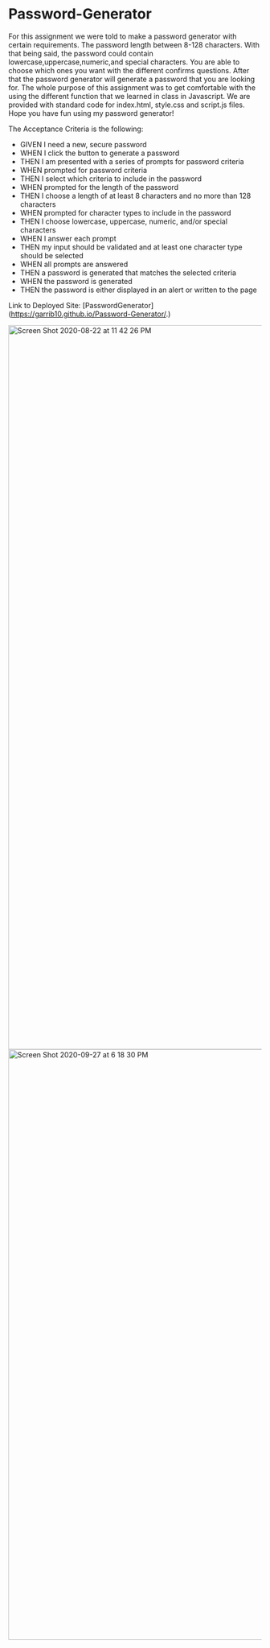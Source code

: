 # Password-Generator

For this assignment we were told to make a password generator with certain requirements. The password length between 8-128 characters. With that being said, the password could contain lowercase,uppercase,numeric,and special characters. You are able to choose which ones you want with the different confirms questions. After that the password generator will generate a password that you are looking for. The whole purpose of this assignment was to get comfortable with the using the different function that we learned in class in Javascript. We are provided with standard code for index.html, style.css and script.js files. Hope you have fun using my password generator! 

The Acceptance Criteria is the following: 

- GIVEN I need a new, secure password
- WHEN I click the button to generate a password
- THEN I am presented with a series of prompts for password criteria
- WHEN prompted for password criteria
- THEN I select which criteria to include in the password
- WHEN prompted for the length of the password
- THEN I choose a length of at least 8 characters and no more than 128 characters
- WHEN prompted for character types to include in the password
- THEN I choose lowercase, uppercase, numeric, and/or special characters
- WHEN I answer each prompt
- THEN my input should be validated and at least one character type should be selected
- WHEN all prompts are answered
- THEN a password is generated that matches the selected criteria
- WHEN the password is generated
- THEN the password is either displayed in an alert or written to the page

 Link to Deployed Site: [PasswordGenerator]  (https://garrib10.github.io/Password-Generator/.)

 <img width="1440" alt="Screen Shot 2020-08-22 at 11 42 26 PM" src="https://user-images.githubusercontent.com/68867054/90970318-7d514f80-e4d1-11ea-9ad4-5cfa1e516227.png">

 <img width="1174" alt="Screen Shot 2020-09-27 at 6 18 30 PM" src="https://user-images.githubusercontent.com/68867054/94377246-e25e1d80-00ed-11eb-8142-e353a660b3fe.png">



